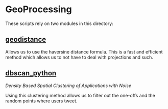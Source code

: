 GeoProcessing
=============

These scripts rely on two modules in this directory: 

## [geodistance](https://github.com/eamonustc/geodistance)

Allows us to use the haversine distance formula. This is a fast and efficient method which allows us to not have to deal with projections and such.


## [dbscan_python](https://github.com/choffstein/dbscan)

_Density Based Spatial Clustering of Applications with Noise_

Using this clustering method allows us to filter out the one-offs and the random points where users tweet.
